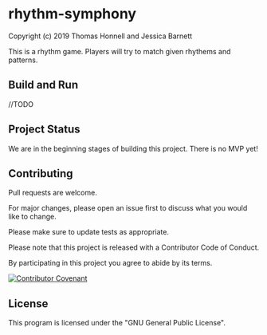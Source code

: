 # rhythm-symphony
Copyright (c) 2019 Thomas Honnell and Jessica Barnett

This is a rhythm game. Players will try to match given rhythems and patterns.

## Build and Run
//TODO 

## Project Status
We are in the beginning stages of building this project. There is no MVP yet!

## Contributing
Pull requests are welcome. 

For major changes, please open an issue first to discuss what you would like to change.

Please make sure to update tests as appropriate.

Please note that this project is released with a Contributor Code of Conduct. 

By participating in this project you agree to abide by its terms.

[![Contributor Covenant](https://img.shields.io/badge/Contributor%20Covenant-v1.4%20adopted-ff69b4.svg)](code-of-conduct.md)

## License
This program is licensed under the "GNU General Public License".  
